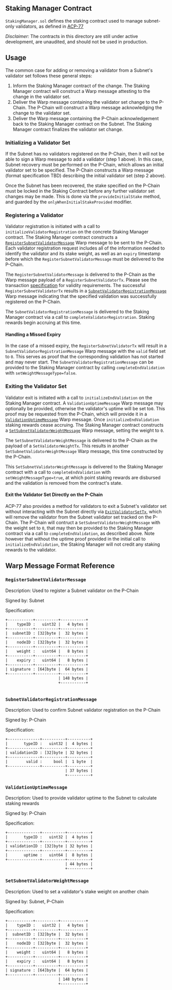 ## Staking Manager Contract

`StakingManager.sol` defines the staking contract used to manage subnet-only validators, as defined in [ACP-77](https://github.com/avalanche-foundation/ACPs/tree/main/ACPs/77-reinventing-subnets)

_Disclaimer:_ The contracts in this directory are still under active development, are unaudited, and should not be used in production.

## Usage

The common case for adding or removing a validator from a Subnet's validator set follows these general steps:
1. Inform the Staking Manager contract of the change. The Staking Manager contract will construct a Warp message attesting to the change in the validator set.
2. Deliver the Warp message containing the validator set change to the P-Chain. The P-Chain will construct a Warp message acknowledging the change to the validator set.
3. Deliver the Warp message containing the P-Chain acknowledgement back to the Staking Manager contract on the Subnet. The Staking Manager contract finalizes the validator set change.

### Initializing a Validator Set

If the Subnet has no validators registered on the P-Chain, then it will not be able to sign a Warp message to add a validator (step 1 above). In this case, Subnet recovery must be performed on the P-Chain, which allows an initial validator set to be specified. The P-Chain constructs a Warp message (format specification TBD) describing the initial validator set (step 2 above).

Once the Subnet has been recovered, the stake specified on the P-Chain must be locked in the Staking Contract before any further validator set changes may be made. This is done via the `provideInitialStake` method, and guarded by the `onlyWhenInitialStakeProvided` modifier.


### Registering a Validator

Validator registration is initiated with a call to `initializeValidatorRegistration` on the concrete Staking Manager contract. The Staking Manager contract constructs a [`RegisterSubnetValidatorMessage`](#registersubnetvalidatormessage) Warp message to be sent to the P-Chain. Each validator registration request includes all of the information needed to identify the validator and its stake weight, as well as an `expiry` timestamp before which the `RegisterSubnetValidatorMessage` must be delivered to the P-Chain.

The `RegisterSubnetValidatorMessage` is delivered to the P-Chain as the Warp message payload of a `RegisterSubnetValidatorTx`. Please see the transaction [specification](https://github.com/avalanche-foundation/ACPs/tree/main/ACPs/77-reinventing-subnets#step-2-issue-a-registersubnetvalidatortx-on-the-p-chain) for validity requirements. The successful `RegisterSubnetValidatorTx` results in a [`SubnetValidatorRegistrationMessage`](#subnetvalidatorregistrationmessage) Warp message indicating that the specified validation was successfully registered on the P-Chain.

The `SubnetValidatorRegistrationMessage` is delivered to the Staking Manager contract via a call to `completeValidatorRegistration`. Staking rewards begin accruing at this time.

#### Handling a Missed Expiry

In the case of a missed expiry, the `RegisterSubnetValidatorTx` will result in a `SubnetValidatorRegistrationMessage` Warp message with the `valid` field set to `0`. This serves as proof that the corresponding validation has not started and may never start. The `SubnetValidatorRegistrationMessage` can be provided to the Staking Manager contract by calling `completeEndValidation` with `setWeightMessageType=false`.

### Exiting the Validator Set

Validator exit is initiated with a call to `initializeEndValidation` on the Staking Manager contract. A `ValidationUptimeMessage` Warp message may optionally be provided, otherwise the validator's uptime will be set to`0`. This proof may be requested from the P-Chain, which will provide it in a [`ValidationUptimeMessage`](#validationuptimemessage) Warp message. Once `initializeEndValidation` staking rewards cease accruing. The Staking Manager contract constructs a [`SetSubnetValidatorWeightMessage`](#setsubnetvalidatorweightmessage) Warp message, setting the weight to `0`.

The `SetSubnetValidatorWeightMessage` is delivered to the P-Chain as the payload of a `SetValidatorWeightTx`. This results in another `SetSubnetValidatorWeightMessage` Warp message, this time constructed by the P-Chain.

This `SetSubnetValidatorWeightMessage` is delivered to the Staking Manager contract with a call to `completeEndValidation` with `setWeightMessageType=true`, at which point staking rewards are disbursed and the validation is removed from the contract's state.

#### Exit the Validator Set Directly on the P-Chain

ACP-77 also provides a method for validators to exit a Subnet's validator set without interacting with the Subnet directly via [`ExitValidatorSetTx`](https://github.com/avalanche-foundation/ACPs/tree/main/ACPs/77-reinventing-subnets#exitvalidatorsettx), which will remove the validator from the Subnet validator set tracked on the P-Chain. The P-Chain will contruct a `SetSubnetValidatorWeightMessage` with the weight set to `0`, that may then be provided to the Staking Manager contract via a call to `completeEndValidation`, as described above. Note however that without the uptime proof provided in the initial call to `initializeEndValidation`, the Staking Manager will not credit any staking rewards to the validator.

## Warp Message Format Reference

### `RegisterSubnetValidatorMessage`

Description: Used to register a Subnet validator on the P-Chain

Signed by: Subnet

Specification:
```
+-----------+----------+-----------+
|    typeID :   uint32 |   4 bytes |
+-----------+----------+-----------+
|  subnetID : [32]byte |  32 bytes |
+-----------+----------+-----------+
|    nodeID : [32]byte |  32 bytes |
+-----------+----------+-----------+
|    weight :   uint64 |   8 bytes |
+-----------+----------+-----------+
|    expiry :   uint64 |   8 bytes |
+-----------+----------+-----------+
| signature : [64]byte |  64 bytes |
+-----------+----------+-----------+
                       | 148 bytes |
                       +-----------+
     
```

### `SubnetValidatorRegistrationMessage`

Description: Used to confirm Subnet validator registration on the P-Chain

Signed by: P-Chain

Specification:
```
+--------------+----------+----------+
|       typeID :   uint32 |  4 bytes |
+--------------+----------+----------+
| validationID : [32]byte | 32 bytes |
+--------------+----------+----------+
|        valid :     bool |  1 byte  |
+--------------+----------+----------+
                          | 37 bytes |
                          +----------+
```

### `ValidationUptimeMessage`

Description: Used to provide validator uptime to the Subnet to calculate staking rewards

Signed by: P-Chain

Specification:
```
+--------------+----------+----------+
|       typeID :   uint32 |  4 bytes |
+--------------+----------+----------+
| validationID : [32]byte | 32 bytes |
+--------------+----------+----------+
|       uptime :   uint64 |  8 bytes |
+--------------+----------+----------+
                          | 44 bytes |
                          +----------+
```

### `SetSubnetValidatorWeightMessage`

Description: Used to set a validator's stake weight on another chain

Signed by: Subnet, P-Chain

Specification:
```
+-----------+----------+-----------+
|    typeID :   uint32 |   4 bytes |
+-----------+----------+-----------+
|  subnetID : [32]byte |  32 bytes |
+-----------+----------+-----------+
|    nodeID : [32]byte |  32 bytes |
+-----------+----------+-----------+
|    weight :   uint64 |   8 bytes |
+-----------+----------+-----------+
|    expiry :   uint64 |   8 bytes |
+-----------+----------+-----------+
| signature : [64]byte |  64 bytes |
+-----------+----------+-----------+
                       | 148 bytes |
                       +-----------+  
```
